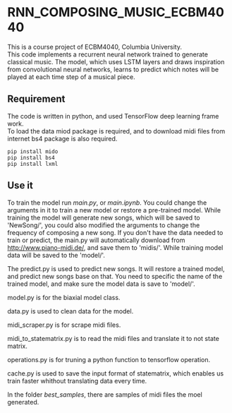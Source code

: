 # RNN_COMPOSING_MUSIC_ECBM4040
This is a course project of ECBM4040, Columbia University.  
This code implements a recurrent neural network trained to generate classical music. The model, which uses LSTM layers and draws inspiration from convolutional neural networks, learns to predict which notes will be played at each time step of a musical piece.
## Requirement
The code is written in python, and used TensorFlow deep learning frame work.  
To load the data miod package is required, and to download midi files from internet bs4 package is also required.
```
pip install mido
pip install bs4
pip install lxml
```

## Use it
To train the model run _main.py_, or _main.ipynb_. You could change the arguments in it to train a new model or restore a pre-trained model. While training the model will generate new songs, which will be saved to 'NewSong/', you could also modified the arguments to change the frequency of composing a new song. If you don't have the data 
needed to train or predict, the main.py will automatically download from http://www.piano-midi.de/, and save them to 'midis/'. While training model data will be saved to the 'model/'.
  
The predict.py is used to predict new songs. It will restore a trained model, and predict new songs base on that. You need to specific the name 
of the trained model, and make sure the model data is save to 'model/'.

model.py is for the biaxial model class.

data.py is used to clean data for the model.  

midi_scraper.py is for scrape midi files.  

midi_to_statematrix.py is to read the midi files and translate it to not state matrix.

operations.py is for truning a python function to tensorflow operation.

cache.py is used to save the input format of statematrix, which enables us train faster whithout translating data every time.

In the folder _best_samples_, there are samples of midi files the moel generated.

